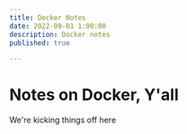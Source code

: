 ```yaml
---
title: Docker Notes
date: 2022-09-01 1:00:00
description: Docker notes
published: true

---
```

# Notes on Docker, Y'all
We're kicking things off here

